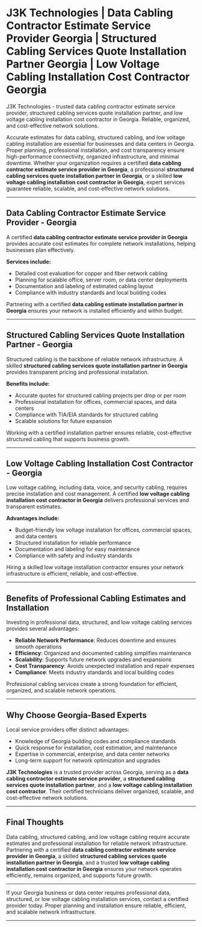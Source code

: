 
# J3K Technologies | Data Cabling Contractor Estimate Service Provider Georgia | Structured Cabling Services Quote Installation Partner Georgia | Low Voltage Cabling Installation Cost Contractor Georgia
J3K Technologies - trusted data cabling contractor estimate service provider, structured cabling services quote installation partner, and low voltage cabling installation cost contractor in Georgia. Reliable, organized, and cost-effective network solutions.


Accurate estimates for data cabling, structured cabling, and low voltage cabling installation are essential for businesses and data centers in Georgia. Proper planning, professional installation, and cost transparency ensure high-performance connectivity, organized infrastructure, and minimal downtime. Whether your organization requires a certified **data cabling contractor estimate service provider in Georgia**, a professional **structured cabling services quote installation partner in Georgia**, or a skilled **low voltage cabling installation cost contractor in Georgia**, expert services guarantee reliable, scalable, and cost-effective network solutions.  

---

## Data Cabling Contractor Estimate Service Provider - Georgia  

A certified **data cabling contractor estimate service provider in Georgia** provides accurate cost estimates for complete network installations, helping businesses plan effectively.  

**Services include:**  
- Detailed cost evaluation for copper and fiber network cabling  
- Planning for scalable office, server room, or data center deployments  
- Documentation and labeling of estimated cabling layout  
- Compliance with industry standards and local building codes  

Partnering with a certified **data cabling estimate installation partner in Georgia** ensures your network is installed efficiently and within budget.  

---

## Structured Cabling Services Quote Installation Partner - Georgia  

Structured cabling is the backbone of reliable network infrastructure. A skilled **structured cabling services quote installation partner in Georgia** provides transparent pricing and professional installation.  

**Benefits include:**  
- Accurate quotes for structured cabling projects per drop or per room  
- Professional installation for offices, commercial spaces, and data centers  
- Compliance with TIA/EIA standards for structured cabling  
- Scalable solutions for future expansion  

Working with a certified installation partner ensures reliable, cost-effective structured cabling that supports business growth.  

---

## Low Voltage Cabling Installation Cost Contractor - Georgia  

Low voltage cabling, including data, voice, and security cabling, requires precise installation and cost management. A certified **low voltage cabling installation cost contractor in Georgia** delivers professional services and transparent estimates.  

**Advantages include:**  
- Budget-friendly low voltage installation for offices, commercial spaces, and data centers  
- Structured installation for reliable performance  
- Documentation and labeling for easy maintenance  
- Compliance with safety and industry standards  

Hiring a skilled low voltage installation contractor ensures your network infrastructure is efficient, reliable, and cost-effective.  

---

## Benefits of Professional Cabling Estimates and Installation  

Investing in professional data, structured, and low voltage cabling services provides several advantages:  

- **Reliable Network Performance**: Reduces downtime and ensures smooth operations  
- **Efficiency**: Organized and documented cabling simplifies maintenance  
- **Scalability**: Supports future network upgrades and expansions  
- **Cost Transparency**: Avoids unexpected installation and repair expenses  
- **Compliance**: Meets industry standards and local building codes  

Professional cabling services create a strong foundation for efficient, organized, and scalable network operations.  

---

## Why Choose Georgia-Based Experts  

Local service providers offer distinct advantages:  

- Knowledge of Georgia building codes and compliance standards  
- Quick response for installation, cost estimation, and maintenance  
- Expertise in commercial, enterprise, and data center networks  
- Long-term support for network optimization and upgrades  

**J3K Technologies** is a trusted provider across Georgia, serving as a **data cabling contractor estimate service provider**, a **structured cabling services quote installation partner**, and a **low voltage cabling installation cost contractor**. Their certified technicians deliver organized, scalable, and cost-effective network solutions.  

---

## Final Thoughts  

Data cabling, structured cabling, and low voltage cabling require accurate estimates and professional installation for reliable network infrastructure. Partnering with a certified **data cabling contractor estimate service provider in Georgia**, a skilled **structured cabling services quote installation partner in Georgia**, and a trusted **low voltage cabling installation cost contractor in Georgia** ensures your network operates efficiently, remains organized, and supports future growth.  

---


If your Georgia business or data center requires professional data, structured, or low voltage cabling installation services, contact a certified provider today. Proper planning and installation ensure reliable, efficient, and scalable network infrastructure.  

---
